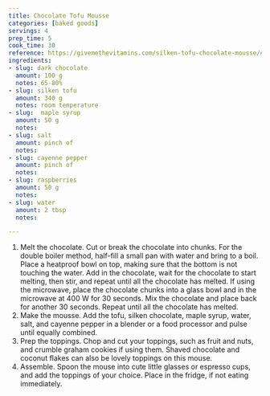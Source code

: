 ```yaml
---
title: Chocolate Tofu Mousse
categories: [baked goods]
servings: 4
prep_time: 5
cook_time: 30
reference: https://givemethevitamins.com/silken-tofu-chocolate-mousse/#recipe
ingredients:
- slug: dark chocolate
  amount: 100 g
  notes: 65-80%
- slug: silken tofu
  amount: 340 g
  notes: room temperature
- slug:  maple syrup
  amount: 50 g
  notes:
- slug: salt
  amount: pinch of
  notes:
- slug: cayenne pepper
  amount: pinch of
  notes:
- slug: raspberries
  amount: 50 g
  notes:
- slug: water
  amount: 2 tbsp
  notes:

---
```


1. Melt the chocolate. Cut or break the chocolate into chunks. For the double boiler method, half-fill a small pan with water and bring to a boil. Place a heatproof bowl on top, making sure that the bottom is not touching the water. Add in the chocolate, wait for the chocolate to start melting, then stir, and repeat until all the chocolate has melted. If using the microwave, place the chocolate chunks into a glass bowl and in the microwave at 400 W for 30 seconds. Mix the chocolate and place back for another 30 seconds. Repeat until all the chocolate has melted.
2. Make the mousse. Add the tofu, silken chocolate, maple syrup, water, salt, and cayenne pepper in a blender or a food processor and pulse until equally combined.
3. Prep the toppings. Chop and cut your toppings, such as fruit and nuts, and crumble graham cookies if using them. Shaved chocolate and coconut flakes can also be lovely toppings on this mouse.
4. Assemble. Spoon the mouse into cute little glasses or espresso cups, and add the toppings of your choice. Place in the fridge, if not eating immediately.